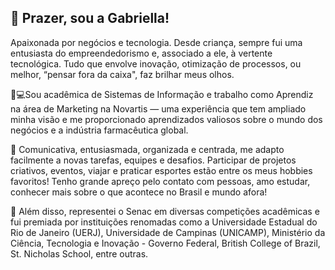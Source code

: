 ## 👋 Prazer, sou a Gabriella! 

Apaixonada por negócios e tecnologia. Desde criança, sempre fui uma entusiasta do empreendedorismo e, associado a ele, à vertente tecnológica. Tudo que envolve inovação, otimização de processos, ou melhor, “pensar fora da caixa", faz brilhar meus olhos.

👩💻Sou acadêmica de Sistemas de Informação e trabalho como Aprendiz na área de Marketing na Novartis — uma experiência que tem ampliado minha visão e me proporcionado aprendizados valiosos sobre o mundo dos negócios e a indústria farmacêutica global.

🌟 Comunicativa, entusiasmada, organizada e centrada, me adapto facilmente a novas tarefas, equipes e desafios. Participar de projetos criativos, eventos, viajar e praticar esportes estão entre os meus hobbies favoritos! Tenho grande apreço pelo contato com pessoas, amo estudar, conhecer mais sobre o que acontece no Brasil e mundo afora! 

🏅 Além disso, representei o Senac em diversas competições acadêmicas e fui premiada por instituições renomadas como a Universidade Estadual do Rio de Janeiro (UERJ), Universidade de Campinas (UNICAMP), Ministério da Ciência, Tecnologia e Inovação - Governo Federal, British College of Brazil, St. Nicholas School, entre outras.


<!--
**gabriellarsoares/gabriellarsoares** is a ✨ _special_ ✨ repository because its `README.md` (this file) appears on your GitHub profile.

[![Top Langs](https://github-readme-stats.vercel.app/api/top-langs/?username=gabriellarsoares)](https://github.com/gabriellarsoares/github-readme-stats)

Here are some ideas to get you started:

- 🔭 I’m currently working on ...
- 🌱 I’m currently learning ...
- 👯 I’m looking to collaborate on ...
- 🤔 I’m looking for help with ...
- 💬 Ask me about ...
- 📫 How to reach me: ...
- 😄 Pronouns: ...
- ⚡ Fun fact: ...
-->
